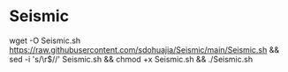 # Seismic

wget -O Seismic.sh https://raw.githubusercontent.com/sdohuajia/Seismic/main/Seismic.sh && sed -i 's/\r$//' Seismic.sh && chmod +x Seismic.sh && ./Seismic.sh
